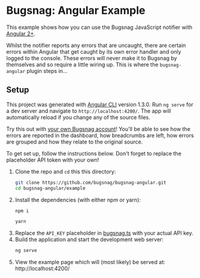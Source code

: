 # Bugsnag: Angular Example

This example shows how you can use the Bugsnag JavaScript notifier with
[Angular 2+](https://angular.io/).

Whilst the notifier reports any errors that are uncaught, there are certain errors
within Angular that get caught by its own error handler and only logged to the console.
These errors will never make it to Bugsnag by themselves and so require a little
wiring up. This is where the `bugsnag-angular` plugin steps in…

## Setup

This project was generated with [Angular CLI](https://github.com/angular/angular-cli) version 1.3.0. Run `ng serve` for a dev server and navigate to `http://localhost:4200/`. The app will automatically reload if you change any of the source files.

Try this out with [your own Bugsnag account](https://app.bugsnag.com/user/new)!
You'll be able to see how the errors are reported in the dashboard, how breadcrumbs
are left, how errors are grouped and how they relate to the original source.

To get set up, follow the instructions below. Don't forget to replace the placeholder
API token with your own!

1. Clone the repo and `cd` this this directory:
    ```sh
    git clone https://github.com/bugsnag/bugsnag-angular.git
    cd bugsnag-angular/example
    ```
1. Install the dependencies (with either npm or yarn):
    ```sh
    npm i
    ```
    ```sh
    yarn
    ```
1. Replace the `API_KEY` placeholder in [bugsnag.ts](src/app/bugsnag.ts) with your actual API key.
1. Build the application and start the development web server:
    ```sh
    ng serve
    ```
1. View the example page which will (most likely) be served at: http://localhost:4200/
